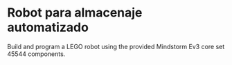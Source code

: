 # Robot para almacenaje automatizado


Build and program a LEGO robot using the provided Mindstorm Ev3 core set 45544 components.
